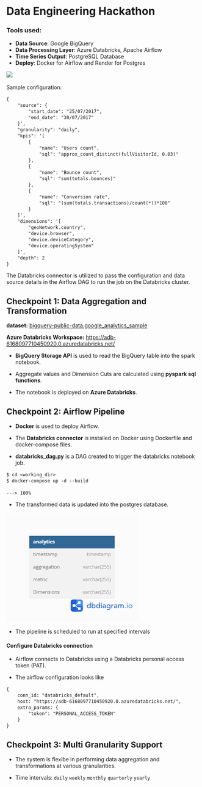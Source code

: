# Data Engineering Hackathon

### Tools used:

* **Data Source**: Google BigQuery
* **Data Processing Layer**: Azure Databricks, Apache Airflow
* **Time Series Output**: PostgreSQL Database
* **Deploy**: Docker for Airflow and Render for Postgres

<img src="https://skillicons.dev/icons?i=azure,python,postgres,docker" />


Sample configuration:
```console
{
    "source": {
        "start_date": "25/07/2017",
        "end_date": "30/07/2017"
    }',
    "granularity": "daily",
    "kpis": '[
        {
            "name": "Users count",
            "sql": "approx_count_distinct(fullVisitorId, 0.03)"
        },
        {
            "name": "Bounce count",
            "sql": "sum(totals.bounces)"
        },
        {
            "name": "Conversion rate",
            "sql": "(sum(totals.transactions)/count(*))*100"
        }
    ]',
    "dimensions": '[
        "geoNetwork.country",
        "device.browser",
        "device.deviceCategory",
        "device.operatingSystem"
    ]',
    "depth": 2
}
```

The Databricks connector is utilized to pass the configuration and data source details in the Airflow DAG to run the job on the Databricks cluster.


## Checkpoint 1: Data Aggregation and Transformation

**dataset:** <a href="https://console.cloud.google.com/marketplace/product/obfuscated-ga360-data/obfuscated-ga360-data?project=lexical-script-761" target="_blank">bigquery-public-data.google_analytics_sample</a>

**Azure Databricks Workspace:** https://adb-6168097710450920.0.azuredatabricks.net/

* **BigQuery Storage API** is used to read the BigQuery table into the spark notebook. 

* Aggregate values and Dimension Cuts are calculated using **pyspark sql functions**.

* The notebook is deployed on **Azure Databricks**. 

## Checkpoint 2: Airflow Pipeline

* **Docker** is used to deploy Airflow.

* The **Databricks connector** is installed on Docker using Dockerfile and docker-compose files.

* **databricks_dag.py** is a DAG created to trigger the databricks notebook job.

```console
$ cd <working_dir>
$ docker-compose up -d --build

---> 100%
```

* The transformed data is updated into the postgres database.

![Schema](schema.png)

* The pipeline is scheduled to run at specified intervals

#### Configure Databricks connection

* Airflow connects to Databricks using a Databricks personal access token (PAT).

* The airflow configuration looks like
```console
{
    conn_id: "databricks_default",
    host: "https://adb-6168097710450920.0.azuredatabricks.net/",
    extra_params: {
        "token": "PERSONAL_ACCESS_TOKEN"
    }
}
```

## Checkpoint 3: Multi Granularity Support

* The system is flexibe in performing data aggregation and transformations at various granularities. 

* Time intervals:
```daily``` 
```weekly``` 
```monthly``` 
```quarterly``` 
```yearly```


